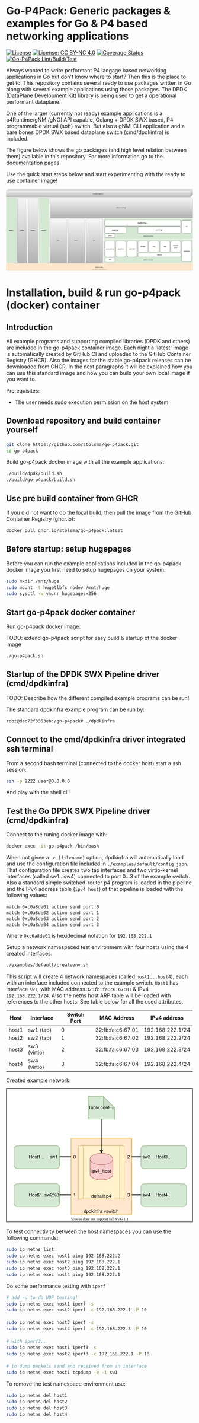 <!--
/*
 * SPDX-FileCopyrightText: Copyright 2021-present Sander Tolsma. All rights reserved
 * SPDX-License-Identifier: Apache-2.0
 */
- -->

# Go-P4Pack: Generic packages & examples for Go & P4 based networking applications
[![License](https://img.shields.io/badge/License-Apache_2.0-blue.svg)](https://opensource.org/licenses/Apache-2.0)
[![License: CC BY-NC 4.0](https://img.shields.io/badge/License-CC_BY--NC_4.0-lightgrey.svg)](https://creativecommons.org/licenses/by-nc/4.0/)
[![Coverage Status](https://coveralls.io/repos/github/stolsma/go-p4pack/badge.svg?branch=main)](https://coveralls.io/github/stolsma/go-p4pack?branch=main)
[![Go-P4Pack Lint/Build/Test](https://github.com/stolsma/go-p4pack/actions/workflows/go-build-lint-test.yml/badge.svg)](https://github.com/stolsma/go-p4pack/actions/workflows/go-build-lint-test.yml)

Always wanted to write performant P4 langage based networking applications in Go but don't know where to start? Then this is the place to get to. This repository contains several ready to use packages written in Go along with several example applications using those packages. The DPDK (DataPlane Development Kit) library is being used to get a operational performant dataplane.

One of the larger (currently not ready) example applications is a p4Runtime/gNMI/gNOI API capable, Golang + DPDK SWX based, P4 programmable virtual (soft) switch. But also a gNMI CLI application and a bare bones DPDK SWX based dataplane switch (cmd/dpdkinfra) is included.

The figure below shows the go packages (and high level relation between them) available in this repository. For more information go to the [documentation](./doc/README.md) pages.

Use the quick start steps below and start experimenting with the ready to use container image!

[![Design](./doc/drawings/design.drawio.svg)](./doc/drawings/design.drawio.svg)

# Installation, build & run go-p4pack (docker) container

## Introduction

All example programs and supporting compiled libraries (DPDK and others) are included in the go-p4pack container image. Each night a 'latest' image is automatically created by GitHub CI and uploaded to the GitHub Container Registry (GHCR). Also the images for the stable go-p4pack releases can be downloaded from GHCR.
In the next paragraphs it will be explained how you can use this standard image and how you can build your own local image if you want to.

Prerequisites:
- The user needs sudo execution permission on the host system


## Download repository and build container yourself

``` bash
git clone https://github.com/stolsma/go-p4pack.git
cd go-p4pack
```

Build go-p4pack docker image with all the example applications:

``` bash
./build/dpdk/build.sh 
./build/go-p4pack/build.sh 
```

## Use pre build container from GHCR

If you did not want to do the local build, then pull the image from the GitHub Container Registry (ghcr.io):

``` bash
docker pull ghcr.io/stolsma/go-p4pack:latest
```

## Before startup: setup hugepages

Before you can run the example applications included in the go-p4pack docker image you first need to setup hugepages on your system.

``` bash
sudo mkdir /mnt/huge
sudo mount -t hugetlbfs nodev /mnt/huge
sudo sysctl -w vm.nr_hugepages=256
```

## Start go-p4pack docker container

Run go-p4pack docker image:

TODO: extend go-p4pack script for easy build & startup of the docker image

``` bash
./go-p4pack.sh
```

## Startup of the DPDK SWX Pipeline driver (cmd/dpdkinfra)

TODO: Describe how the different compiled example programs can be run!

The standard dpdkinfra example program can be run by:

``` bash
root@dec72f3353eb:/go-p4pack# ./dpdkinfra 
```

## Connect to the cmd/dpdkinfra driver integrated ssh terminal

From a second bash terminal (connected to the docker host) start a ssh session:

``` bash
ssh -p 2222 user@0.0.0.0
```

And play with the shell cli!

## Test the Go DPDK SWX Pipeline driver (cmd/dpdkinfra)

Connect to the runing docker image with:

``` bash
docker exec -it go-p4pack /bin/bash
```

When not given a `-c [filename]` option, dpdkinfra will automatically load and use the configuration file included in `./examples/default/config.json`. That configuration file creates two tap interfaces and two virtio-kernel interfaces (called sw1...sw4) connected to port 0...3 of the example switch.
Also a standard simple switched-router p4 program is loaded in the pipeline and the IPv4 address table (`ipv4_host`) of that pipeline is loaded with the following values:

``` text
match 0xc0a8de01 action send port 0
match 0xc0a8de02 action send port 1
match 0xc0a8de03 action send port 2
match 0xc0a8de04 action send port 3
```

Where `0xc0a8de01` is hexidecimal notation for `192.168.222.1`  

Setup a network namespaced test environment with four hosts using the 4 created interfaces:

``` bash
./examples/default/createenv.sh
```

This script will create 4 network namespaces (called `host1...host4`), each with an interface included connected to the example switch. `Host1` has interface `sw1`, with MAC address `32:fb:fa:c6:67:01` & IPv4 `192.168.222.1/24`. Also the netns host ARP table will be loaded with references to the other hosts. See table below for all the used attributes.

| Host  | Interface    | Switch Port | MAC Address       | IPv4 address     |
|-------|--------------|-------------|-------------------|------------------|
| host1 | sw1 (tap)    | 0           | 32:fb:fa:c6:67:01 | 192.168.222.1/24 |
| host2 | sw2 (tap)    | 1           | 32:fb:fa:c6:67:02 | 192.168.222.2/24 |
| host3 | sw3 (virtio) | 2           | 32:fb:fa:c6:67:03 | 192.168.222.3/24 |
| host4 | sw4 (virtio) | 3           | 32:fb:fa:c6:67:04 | 192.168.222.4/24 |

Created example network:

[![Example Network](./doc/drawings/example-network.drawio.svg)](./doc/drawings/example-network.drawio.svg)

To test connectivity between the host namespaces you can use the following commands:

``` bash
sudo ip netns list
sudo ip netns exec host1 ping 192.168.222.2
sudo ip netns exec host2 ping 192.168.222.1
sudo ip netns exec host3 ping 192.168.222.1
sudo ip netns exec host4 ping 192.168.222.1
```

Do some performance testing with `iperf`

``` bash
# add -u to do UDP testing!
sudo ip netns exec host1 iperf -s
sudo ip netns exec host2 iperf -c 192.168.222.1 -P 10

sudo ip netns exec host3 iperf -s
sudo ip netns exec host4 iperf -c 192.168.222.3 -P 10

# with iperf3...
sudo ip netns exec host1 iperf3 -s
sudo ip netns exec host2 iperf3 -c 192.168.222.1 -P 10

# to dump packets send and received from an interface
sudo ip netns exec host1 tcpdump -e -i sw1
```

To remove the test namespace environment use:

``` bash
sudo ip netns del host1
sudo ip netns del host2
sudo ip netns del host3
sudo ip netns del host4
```
